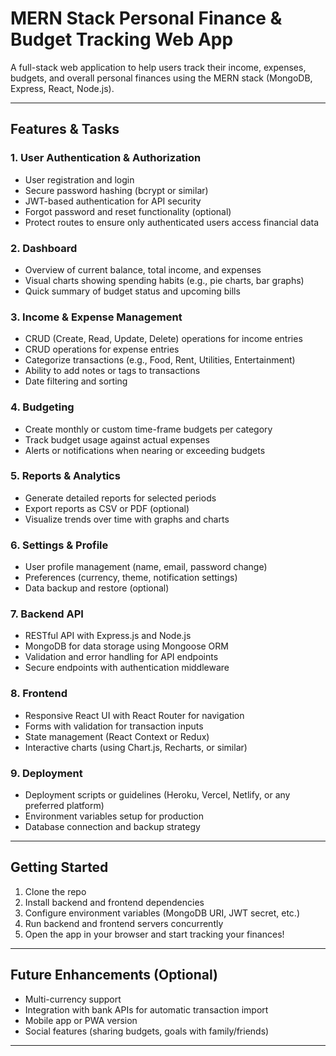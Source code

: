 # MERN Stack Personal Finance & Budget Tracking Web App

A full-stack web application to help users track their income, expenses, budgets, and overall personal finances using the MERN stack (MongoDB, Express, React, Node.js).

---

## Features & Tasks

### 1. **User Authentication & Authorization**
- User registration and login
- Secure password hashing (bcrypt or similar)
- JWT-based authentication for API security
- Forgot password and reset functionality (optional)
- Protect routes to ensure only authenticated users access financial data

### 2. **Dashboard**
- Overview of current balance, total income, and expenses
- Visual charts showing spending habits (e.g., pie charts, bar graphs)
- Quick summary of budget status and upcoming bills

### 3. **Income & Expense Management**
- CRUD (Create, Read, Update, Delete) operations for income entries
- CRUD operations for expense entries
- Categorize transactions (e.g., Food, Rent, Utilities, Entertainment)
- Ability to add notes or tags to transactions
- Date filtering and sorting

### 4. **Budgeting**
- Create monthly or custom time-frame budgets per category
- Track budget usage against actual expenses
- Alerts or notifications when nearing or exceeding budgets

### 5. **Reports & Analytics**
- Generate detailed reports for selected periods
- Export reports as CSV or PDF (optional)
- Visualize trends over time with graphs and charts

### 6. **Settings & Profile**
- User profile management (name, email, password change)
- Preferences (currency, theme, notification settings)
- Data backup and restore (optional)

### 7. **Backend API**
- RESTful API with Express.js and Node.js
- MongoDB for data storage using Mongoose ORM
- Validation and error handling for API endpoints
- Secure endpoints with authentication middleware

### 8. **Frontend**
- Responsive React UI with React Router for navigation
- Forms with validation for transaction inputs
- State management (React Context or Redux)
- Interactive charts (using Chart.js, Recharts, or similar)

### 9. **Deployment**
- Deployment scripts or guidelines (Heroku, Vercel, Netlify, or any preferred platform)
- Environment variables setup for production
- Database connection and backup strategy

---

## Getting Started

1. Clone the repo
2. Install backend and frontend dependencies
3. Configure environment variables (MongoDB URI, JWT secret, etc.)
4. Run backend and frontend servers concurrently
5. Open the app in your browser and start tracking your finances!

---

## Future Enhancements (Optional)

- Multi-currency support
- Integration with bank APIs for automatic transaction import
- Mobile app or PWA version
- Social features (sharing budgets, goals with family/friends)

---

